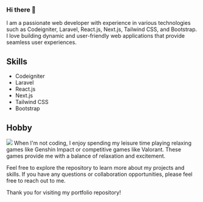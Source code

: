 ### Hi there 👋
I am a passionate web developer with experience in various technologies such as Codeigniter, Laravel, React.js, Next.js, Tailwind CSS, and Bootstrap. I love building dynamic and user-friendly web applications that provide seamless user experiences.

## Skills
- Codeigniter
- Laravel
- React.js
- Next.js
- Tailwind CSS
- Bootstrap

## Hobby
![](https://github.com/muhammad-dicky/https://media.giphy.com/media/2LhSlj6xwJoeYHTMiO/giphy.gif)
When I'm not coding, I enjoy spending my leisure time playing relaxing games like Genshin Impact or competitive games like Valorant. These games provide me with a balance of relaxation and excitement.

Feel free to explore the repository to learn more about my projects and skills. If you have any questions or collaboration opportunities, please feel free to reach out to me.

Thank you for visiting my portfolio repository!

<!--
**muhammad-dicky/muhammad-dicky** is a ✨ _special_ ✨ repository because its `README.md` (this file) appears on your GitHub profile.

Here are some ideas to get you started:

- 🔭 I’m currently working on ...
- 🌱 I’m currently learning ...
- 👯 I’m looking to collaborate on ...
- 🤔 I’m looking for help with ...
- 💬 Ask me about ...
- 📫 How to reach me: ...
- 😄 Pronouns: ...
- ⚡ Fun fact: ...
-->

